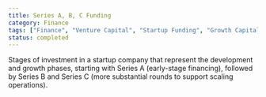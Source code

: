 ```yaml
---
title: Series A, B, C Funding
category: Finance
tags: ["Finance", "Venture Capital", "Startup Funding", "Growth Capital"]
status: completed
---
```

Stages of investment in a startup company that represent the development and growth phases, starting with Series A (early-stage financing), followed by Series B and Series C (more substantial rounds to support scaling operations).